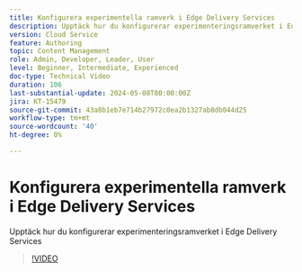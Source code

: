 ```yaml
---
title: Konfigurera experimentella ramverk i Edge Delivery Services
description: Upptäck hur du konfigurerar experimenteringsramverket i Edge Delivery Services
version: Cloud Service
feature: Authoring
topic: Content Management
role: Admin, Developer, Leader, User
level: Beginner, Intermediate, Experienced
doc-type: Technical Video
duration: 106
last-substantial-update: 2024-05-08T00:00:00Z
jira: KT-15479
source-git-commit: 43a8b1eb7e714b27972c0ea2b1327ab8db044d25
workflow-type: tm+mt
source-wordcount: '40'
ht-degree: 0%

---
```



# Konfigurera experimentella ramverk i Edge Delivery Services

Upptäck hur du konfigurerar experimenteringsramverket i Edge Delivery Services

>[!VIDEO](https://video.tv.adobe.com/v/3429062/?learn=on)
